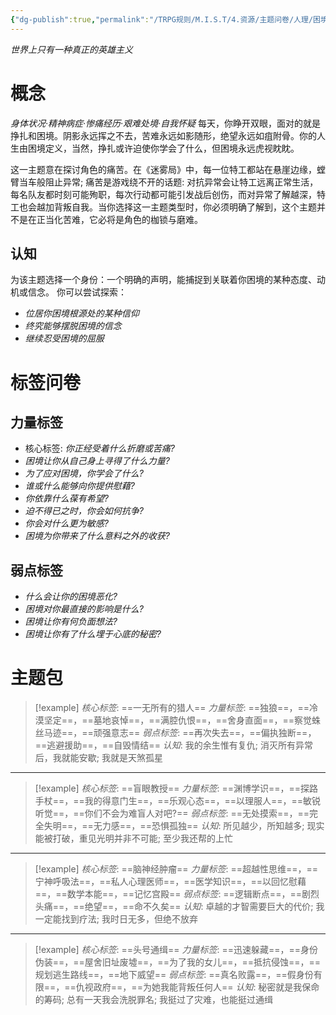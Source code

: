 ```yaml
---
{"dg-publish":true,"permalink":"/TRPG规则/M.I.S.T/4.资源/主题问卷/人理/困境/"}
---
```


*世界上只有一种真正的英雄主义*
# 概念
*身体状况·精神病症·惨痛经历·艰难处境·自我怀疑*
每天，你睁开双眼，面对的就是挣扎和困境。阴影永远挥之不去，苦难永远如影随形，绝望永远如疽附骨。你的人生由困境定义，当然，挣扎或许迫使你学会了什么，但困境永远虎视眈眈。

这一主题意在探讨角色的痛苦。在《迷雾局》中，每一位特工都站在悬崖边缘，螳臂当车般阻止异常; 痛苦是游戏绕不开的话题: 对抗异常会让特工远离正常生活，每名队友都时刻可能殉职，每次行动都可能引发战后创伤，而对异常了解越深，特工也会越加背叛自我。当你选择这一主题类型时，你必须明确了解到，这个主题并不是在正当化苦难，它必将是角色的枷锁与磨难。
## 认知
为该主题选择一个身份：一个明确的声明，能捕捉到关联着你困境的某种态度、动机或信念。
你可以尝试探索：
- *位居你困境根源处的某种信仰*
- *终究能够摆脱困境的信念*
- *继续忍受困境的屈服*
# 标签问卷
## 力量标签
- 核心标签: *你正经受着什么折磨或苦痛?*
- *困境让你从自己身上寻得了什么力量?*
- *为了应对困境，你学会了什么?*
- *谁或什么能够向你提供慰藉?*
- *你依靠什么葆有希望?*
- *迫不得已之时，你会如何抗争?*
- *你会对什么更为敏感?*
- *困境为你带来了什么意料之外的收获?*
## 弱点标签
- *什么会让你的困境恶化?*
- *困境对你最直接的影响是什么?*
- *困境让你有何负面想法?*
- *困境让你有了什么埋于心底的秘密?*
# 主题包

> [!example] *核心标签*: ==一无所有的猎人==
> *力量标签*: ==独狼==，==冷漠坚定==，==墓地哀悼==，==满腔仇恨==，==舍身直面==，==察觉蛛丝马迹==，==顽强意志==
> *弱点标签*: ==再次失去==，==偏执独断==，==逃避援助==，==自毁情结==
> *认知*: 我的余生惟有复仇; 消灭所有异常后，我就能安歇; 我就是天煞孤星

---
 >[!example] *核心标签*: ==盲眼教授==
 > *力量标签*: ==渊博学识==，==探路手杖==，==我的得意门生==，==乐观心态==，==以理服人==，==敏锐听觉==，==你们不会为难盲人对吧?==
 > *弱点标签*: ==无处摸索==，==完全失明==，==无力感==，==恐惧孤独==
  > *认知*: 所见越少，所知越多; 现实能被打破，重见光明并非不可能; 至少我还帮的上忙
  
---
>[!example] *核心标签*: ==脑神经肿瘤==
 > *力量标签*: ==超越性思维==，==宁神呼吸法==，==私人心理医师==，==医学知识==，==以回忆慰藉==，==数学本能==，==记忆宫殿==
 > *弱点标签*: ==逻辑断点==，==剧烈头痛==，==绝望==，==命不久矣==
  > *认知*: 卓越的才智需要巨大的代价; 我一定能找到疗法; 我时日无多，但绝不放弃
  
---
>[!example] *核心标签*: ==头号通缉==
 > *力量标签*: ==迅速躲藏==，==身份伪装==，==屋舍旧址废墟==，==为了我的女儿==，==抵抗侵蚀==，==规划逃生路线==，==地下威望==
 > *弱点标签*: ==真名败露==，==假身份有限==，==仇视政府==，==为她我能背叛任何人==
  > *认知*: 秘密就是我保命的筹码; 总有一天我会洗脱罪名; 我挺过了灾难，也能挺过通缉
